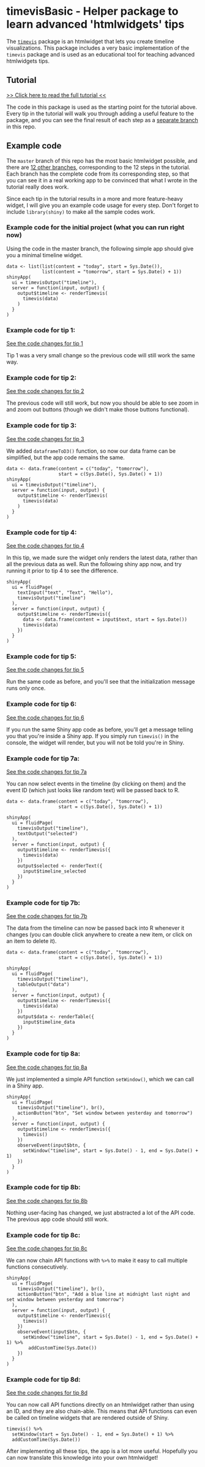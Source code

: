 # timevisBasic - Helper package to learn advanced 'htmlwidgets' tips

The [`timevis`](https://github.com/daattali/timevis) package is an htmlwidget that lets you create timeline visualizations. This package includes a very basic implementation of the `timevis` package and is used as an educational tool for teaching advanced htmlwidgets tips.

## Tutorial

[>> Click here to read the full tutorial <<](http://deanattali.com/blog/advanced-htmlwidgets-tips)

The code in this package is used as the starting point for the tutorial above. Every tip in the tutorial will walk you through adding a useful feature to the package, and you can see the final result of each step as a [separate branch](https://github.com/daattali/timevisBasic/branches/all) in this repo.

## Example code

The `master` branch of this repo has the most basic htmlwidget possible, and there are [12 other branches](https://github.com/daattali/timevisBasic/branches/all), corresponding to the 12 steps in the tutorial. Each branch has the complete code from its corresponding step, so that you can see it in a real working app to be convinced that what I wrote in the tutorial really does work.

Since each tip in the tutorial results in a more and more feature-heavy widget, I will give you an example code usage for every step. Don't forget to include `library(shiny)` to make all the sample codes work.

### Example code for the initial project (what you can run right now)

Using the code in the master branch, the following simple app should give you a minimal timeline widget.

```
data <- list(list(content = "today", start = Sys.Date()),
             list(content = "tomorrow", start = Sys.Date() + 1))
shinyApp(
  ui = timevisOutput("timeline"),
  server = function(input, output) {
    output$timeline <- renderTimevis(
      timevis(data)
    )
  }
)
```

### Example code for tip 1:

[See the code changes for tip 1](https://github.com/daattali/timevisBasic/compare/tip1-rendervalue-x-name#diff)

Tip 1 was a very small change so the previous code will still work the same way.

### Example code for tip 2:

[See the code changes for tip 2](https://github.com/daattali/timevisBasic/compare/tip1-rendervalue-x-name...tip2-custom-html#diff)

The previous code will still work, but now you should be able to see zoom in and zoom out buttons (though we didn't make those buttons functional).

### Example code for tip 3:

[See the code changes for tip 3](https://github.com/daattali/timevisBasic/compare/tip2-custom-html...tip3-dataframeToD3#diff)

We added `dataframeToD3()` function, so now our data frame can be simplified, but the app code remains the same.

```
data <- data.frame(content = c("today", "tomorrow"),
                   start = c(Sys.Date(), Sys.Date() + 1))
shinyApp(
  ui = timevisOutput("timeline"),
  server = function(input, output) {
    output$timeline <- renderTimevis(
      timevis(data)
    )
  }
)
```

### Example code for tip 4:

[See the code changes for tip 4](https://github.com/daattali/timevisBasic/compare/tip3-dataframeToD3...tip4-rendervalue-multiple-times#diff)

In this tip, we made sure the widget only renders the latest data, rather than all the previous data as well. Run the following shiny app now, and try running it prior to tip 4 to see the difference.

```
shinyApp(
  ui = fluidPage(
    textInput("text", "Text", "Hello"),
    timevisOutput("timeline")
  ),
  server = function(input, output) {
    output$timeline <- renderTimevis({
      data <- data.frame(content = input$text, start = Sys.Date())
      timevis(data)
    })
  }
)
```

### Example code for tip 5:

[See the code changes for tip 5](https://github.com/daattali/timevisBasic/compare/tip4-rendervalue-multiple-times...tip5-init-once#diff)

Run the same code as before, and you'll see that the initialization message runs only once.

### Example code for tip 6:

[See the code changes for tip 6](https://github.com/daattali/timevisBasic/compare/tip5-init-once...tip6-shinyMode#diff)

If you run the same Shiny app code as before, you'll get a message telling you that you're inside a Shiny app. If you simply run `timevis()` in the console, the widget will render, but you will not be told you're in Shiny.

### Example code for tip 7a:

[See the code changes for tip 7a](https://github.com/daattali/timevisBasic/compare/tip6-shinyMode...tip7a-widget-to-r-data#diff)

You can now select events in the timeline (by clicking on them) and the event ID (which just looks like random text) will be passed back to R.

```
data <- data.frame(content = c("today", "tomorrow"),
                   start = c(Sys.Date(), Sys.Date() + 1))

shinyApp(
  ui = fluidPage(
    timevisOutput("timeline"),
    textOutput("selected")
  ),
  server = function(input, output) {
    output$timeline <- renderTimevis({
      timevis(data)
    })
    output$selected <- renderText({
      input$timeline_selected
    })
  }
)
```

### Example code for tip 7b:

[See the code changes for tip 7b](https://github.com/daattali/timevisBasic/compare/tip7a-widget-to-r-data...tip7b-javascript-to-r-handler#diff)

The data from the timeline can now be passed back into R whenever it changes (you can double click anywhere to create a new item, or click on an item to delete it).

```
data <- data.frame(content = c("today", "tomorrow"),
                   start = c(Sys.Date(), Sys.Date() + 1))

shinyApp(
  ui = fluidPage(
    timevisOutput("timeline"),
    tableOutput("data")
  ),
  server = function(input, output) {
    output$timeline <- renderTimevis({
      timevis(data)
    })
    output$data <- renderTable({
      input$timeline_data
    })
  }
)
```

### Example code for tip 8a:

[See the code changes for tip 8a](https://github.com/daattali/timevisBasic/compare/tip7b-javascript-to-r-handler...tip8a-api-basic#diff)

We just implemented a simple API function `setWindow()`, which we can call in a Shiny app.

```
shinyApp(
  ui = fluidPage(
    timevisOutput("timeline"), br(),
    actionButton("btn", "Set window between yesterday and tomorrow")
  ),
  server = function(input, output) {
    output$timeline <- renderTimevis({
      timevis()
    })
    observeEvent(input$btn, {
      setWindow("timeline", start = Sys.Date() - 1, end = Sys.Date() + 1)
    })
  }
)
```

### Example code for tip 8b:

[See the code changes for tip 8b](https://github.com/daattali/timevisBasic/compare/tip8a-api-basic...tip8b-api-abstract#diff)

Nothing user-facing has changed, we just abstracted a lot of the API code. The previous app code should still work. 

### Example code for tip 8c:

[See the code changes for tip 8c](https://github.com/daattali/timevisBasic/compare/tip8b-api-abstract...tip8c-api-chain#diff)

We can now chain API functions with `%>%` to make it easy to call multiple functions consecutively.

```
shinyApp(
  ui = fluidPage(
    timevisOutput("timeline"), br(),
    actionButton("btn", "Add a blue line at midnight last night and set window between yesterday and tomorrow")
  ),
  server = function(input, output) {
    output$timeline <- renderTimevis({
      timevis()
    })
    observeEvent(input$btn, {
      setWindow("timeline", start = Sys.Date() - 1, end = Sys.Date() + 1) %>%
        addCustomTime(Sys.Date())
    })
  }
)
```

### Example code for tip 8d:

[See the code changes for tip 8d](https://github.com/daattali/timevisBasic/compare/tip8c-api-chain...tip8d-api-not-just-shiny#diff)

You can now call API functions directly on an htmlwidget rather than using an ID, and they are also chain-able. This means that API functions can even be called on timeline widgets that are rendered outside of Shiny.

```
timevis() %>%
  setWindow(start = Sys.Date() - 1, end = Sys.Date() + 1) %>%
  addCustomTime(Sys.Date())
```

After implementing all these tips, the app is a lot more useful. Hopefully you can now translate this knowledge into your own htmlwidget!
